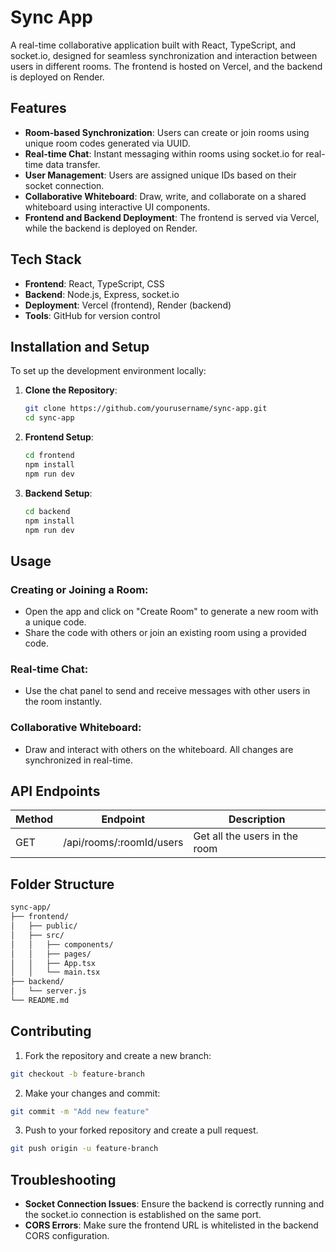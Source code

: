 # Sync App

A real-time collaborative application built with React, TypeScript, and socket.io, designed for seamless synchronization and interaction between users in different rooms. The frontend is hosted on Vercel, and the backend is deployed on Render.


## Features

- **Room-based Synchronization**: Users can create or join rooms using unique room codes generated via UUID.
- **Real-time Chat**: Instant messaging within rooms using socket.io for real-time data transfer.
- **User Management**: Users are assigned unique IDs based on their socket connection.
- **Collaborative Whiteboard**: Draw, write, and collaborate on a shared whiteboard using interactive UI components.
- **Frontend and Backend Deployment**: The frontend is served via Vercel, while the backend is deployed on Render.

## Tech Stack

- **Frontend**: React, TypeScript, CSS
- **Backend**: Node.js, Express, socket.io
- **Deployment**: Vercel (frontend), Render (backend)
- **Tools**: GitHub for version control

## Installation and Setup

To set up the development environment locally:

1. **Clone the Repository**:
   ```bash
   git clone https://github.com/yourusername/sync-app.git
   cd sync-app
2. **Frontend Setup**:
   ```bash
   cd frontend
   npm install
   npm run dev
3. **Backend Setup**:
   ```bash
   cd backend
   npm install
   npm run dev
   
## Usage

### Creating or Joining a Room:

- Open the app and click on "Create Room" to generate a new room with a unique code.
- Share the code with others or join an existing room using a provided code.

### Real-time Chat:

- Use the chat panel to send and receive messages with other users in the room instantly.

### Collaborative Whiteboard:

- Draw and interact with others on the whiteboard. All changes are synchronized in real-time.

## API Endpoints

| Method | Endpoint                        | Description                    |
|--------|---------------------------------|--------------------------------|
| GET    | /api/rooms/:roomId/users        | Get all the users in the room  |

## Folder Structure

```bash
sync-app/
├── frontend/
│   ├── public/
│   ├── src/
│   │   ├── components/
│   │   ├── pages/
│   │   ├── App.tsx
│   │   └── main.tsx
├── backend/
│   └── server.js
└── README.md
```

## Contributing

1. Fork the repository and create a new branch:

```bash
git checkout -b feature-branch
```

2. Make your changes and commit:

```bash
git commit -m "Add new feature"
```

3. Push to your forked repository and create a pull request.

```bash
git push origin -u feature-branch
```

## Troubleshooting

- **Socket Connection Issues**: Ensure the backend is correctly running and the socket.io connection is established on the same port.
- **CORS Errors**: Make sure the frontend URL is whitelisted in the backend CORS configuration.

